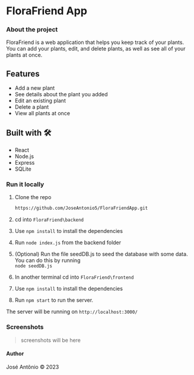 # FloraFriend App

### About the project

FloraFriend is a web application that helps you keep track of your plants. You can add your plants, edit, and delete plants, as well as see all of your plants at once.

## Features
- Add a new plant
- See details about the plant you added
- Edit an existing plant
- Delete a plant
- View all plants at once

## Built with 🛠️
- React
- Node.js
- Express
- SQLite

### Run it locally

1. Clone the repo
   ```sh
   https://github.com/JoseAntonio5/FloraFriendApp.git
   ```
2. cd into `FloraFriend\backend`

3. Use `npm install` to install the dependencies

4. Run `node index.js` from the backend folder

5. (Optional) Run the file seedDB.js to seed the database with some data.
    You can do this by running <br>
    `node seedDB.js`

6. In another terminal cd into `FloraFriend\frontend`

7. Use `npm install` to install the dependencies

8. Run `npm start` to run the server.

The server will be running on `http://localhost:3000/`

### Screenshots

> screenshots will be here

#### Author
José Antônio ©️ 2023